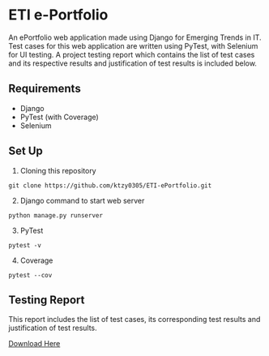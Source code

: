 # ETI e-Portfolio
An ePortfolio web application made using Django for Emerging Trends in IT. Test cases for this web application are written using PyTest, with Selenium for UI testing. A project testing report which contains the list of test cases and its respective results and justification of test results is included below.

## Requirements
- Django
- PyTest (with Coverage)
- Selenium

## Set Up
1. Cloning this repository

`
git clone https://github.com/ktzy0305/ETI-ePortfolio.git
`

2. Django command to start web server

`
python manage.py runserver
`

3. PyTest

`
pytest -v
`

4. Coverage

`
pytest --cov
`

## Testing Report
This report includes the list of test cases, its corresponding test results and justification of test results.

[Download Here](https://github.com/ktzy0305/ETI-ePortfolio/raw/master/E-Portfolio%20Testing%20Report.docx)
